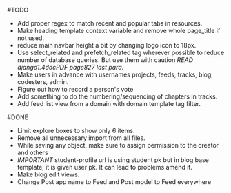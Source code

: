 #TODO

- Add proper regex to match recent and popular tabs in resources.
- Make heading template context variable and remove whole page_title if not used.
- reduce main navbar height a bit by changing logo icon to 18px.
- Use select_related and prefetch_related tag wherever possible to reduce number of database queries. But use them with caution *READ django1.4docPDF page827 last para*.
- Make users in advance with usernames projects, feeds, tracks, blog, codesters, admin.
- Figure out how to record a person's vote
- Add something to do the numbering/sequencing of chapters in tracks.
- Add feed list view from a domain with domain template tag filter.

#DONE

- Limit explore boxes to show only 6 items.
- Remove all unnecessary import from all files.
- While saving any object, make sure to assign permission to the creator and others
- *IMPORTANT* student-profile url is using student pk but in blog base template, it is given user pk. It can lead to problems amend it.
- Make blog edit views.
- Change Post app name to Feed and Post model to Feed everywhere
